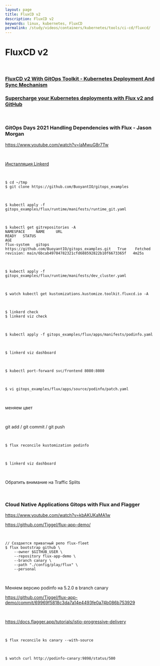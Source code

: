 ```yaml
---
layout: page
title: FluxCD v2
description: FluxCD v2
keywords: linux, kubernetes, FluxCD
permalink: /study/videos/containers/kubernetes/tools/ci-cd/fluxcd/
---
```


# FluxCD v2

<br/>

### [FluxCD v2 With GitOps Toolkit - Kubernetes Deployment And Sync Mechanism](/study/videos/containers/kubernetes/tools/ci-cd/fluxcd/fluxcd-v2-with-gitops-toolkit/)

### [Supercharge your Kubernetes deployments with Flux v2 and GitHub](/study/videos/containers/kubernetes/tools/ci-cd/fluxcd/supercharge-your-kubernetes-deployments-with-flux-v2-and-github/)

<br/>

### GitOps Days 2021 Handling Dependencies with Flux - Jason Morgan

https://www.youtube.com/watch?v=laMwuG8r7Tw

<br/>

[Инсталляция Linkerd](/tools/containers/kubernetes/tools/service-mesh/linkerd/setup/)

<br/>

```
$ cd ~/tmp
$ git clone https://github.com/BuoyantIO/gitops_examples
```

<br/>

```
$ kubectl apply -f gitops_examples/flux/runtime/manifests/runtime_git.yaml
```

<br/>

```
$ kubectl get gitrepositories -A
NAMESPACE     NAME     URL                                                READY   STATUS                                                            AGE
flux-system   gitops   https://github.com/BuoyantIO/gitops_examples.git   True    Fetched revision: main/6bcab49784782321cfd688592822b10f6673365f   4m25s
```

<br/>

```
$ kubectl apply -f gitops_examples/flux/runtime/manifests/dev_cluster.yaml
```

<br/>

```
$ watch kubectl get kustomizations.kustomize.toolkit.fluxcd.io -A
```

<br/>

```
$ linkerd check
$ linkerd viz check
```

<br/>

```
$ kubectl apply -f gitops_examples/flux/apps/manifests/podinfo.yaml
```

<br/>

```
$ linkerd viz dashboard
```

<br/>

```
$ kubectl port-forward svc/frontend 8080:8080
```

<br/>

```
$ vi gitops_examples/flux/apps/source/podinfo/patch.yaml
```

<br/>

меняем цвет

<br/>

git add / git commit / git push

<br/>

```
$ flux reconcile kustomization podinfo
```

<br/>

```
$ linkerd viz dashboard
```

<br/>

Обратить внимание на Traffic Splits

<br/>

### Cloud Native Applications Gitops with Flux and Flagger

https://www.youtube.com/watch?v=kbAKUKaMA1w

https://github.com/Tiggel/flux-app-demo/

<br/>

```
// Создается приватный репо flux-fleet
$ flux bootstrap github \
    --owner $GITHUB_USER \
    --repository flux-app-demo \
    --branch canary \
    --path "./config/play/flux" \
    --personal
```

<br/>

Меняем версию podinfo на 5.2.0 в branch canary

https://github.com/Tiggel/flux-app-demo/commit/69969f5818c3da7a14e4493fe0a74b086b753929

<br/>

https://docs.flagger.app/tutorials/istio-progressive-delivery

<br/>

```
$ flux reconcile ks canary --with-source
```

<br/>

```
$ watch curl http://podinfo-canary:9898/status/500
```
